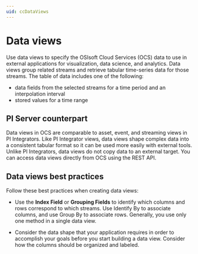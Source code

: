 ```yaml
---
uid: ccDataViews
---
```


# Data views

Use data views to specify the OSIsoft Cloud Services (OCS) data to use in external applications for visualization, data science, and analytics. Data views group related streams and retrieve tabular time-series data for those streams. The table of data includes one of the following:

- data fields from the selected streams for a time period and an interpolation interval
- stored values for a time range 

## <a name="data-views-pi-integrators"></a>PI Server counterpart

Data views in OCS are comparable to asset, event, and streaming views in PI Integrators. Like PI Integrator views, data views shape complex data into a consistent tabular format so it can be used more easily with external tools. Unlike PI Integrators, data views do not copy data to an external target. You can access data views directly from OCS using the REST API.

## <a name="data-views-bp"></a>Data views best practices

Follow these best practices when creating data views:

- Use the **Index Field** or **Grouping  Fields** to identify which columns and rows correspond to which streams. Use Identify By to associate columns, and use Group By to associate rows. Generally, you use only one method in a single data view. 

- Consider the data shape that your application requires in order to accomplish your goals before you start building a data view. Consider how the columns should be organized and labeled.
